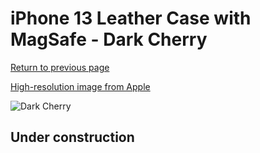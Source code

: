 # iPhone 13 Leather Case with MagSafe - Dark Cherry

[Return to previous page](/iphone_13)

[High-resolution image from Apple](https://store.storeimages.cdn-apple.com/8756/as-images.apple.com/is/MM143?wid=4500&hei=4500&fmt=png)

<div style="width: 500px"><img src="/everyphone/MM143.png" alt="Dark Cherry"></div>

## Under construction
